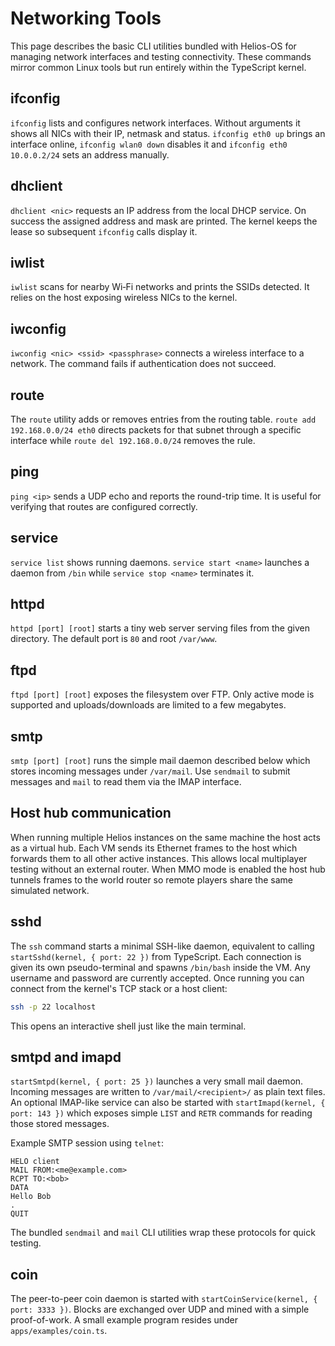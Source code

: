 # Networking Tools

This page describes the basic CLI utilities bundled with Helios-OS for
managing network interfaces and testing connectivity. These commands
mirror common Linux tools but run entirely within the TypeScript kernel.

## ifconfig

`ifconfig` lists and configures network interfaces. Without arguments it
shows all NICs with their IP, netmask and status. `ifconfig eth0 up`
brings an interface online, `ifconfig wlan0 down` disables it and
`ifconfig eth0 10.0.0.2/24` sets an address manually.

## dhclient

`dhclient <nic>` requests an IP address from the local DHCP service. On
success the assigned address and mask are printed. The kernel keeps the
lease so subsequent `ifconfig` calls display it.

## iwlist

`iwlist` scans for nearby Wi‑Fi networks and prints the SSIDs detected.
It relies on the host exposing wireless NICs to the kernel.

## iwconfig

`iwconfig <nic> <ssid> <passphrase>` connects a wireless interface to a
network. The command fails if authentication does not succeed.

## route

The `route` utility adds or removes entries from the routing table.
`route add 192.168.0.0/24 eth0` directs packets for that subnet through a
specific interface while `route del 192.168.0.0/24` removes the rule.

## ping

`ping <ip>` sends a UDP echo and reports the round-trip time. It is
useful for verifying that routes are configured correctly.

## service

`service list` shows running daemons. `service start <name>` launches a
daemon from `/bin` while `service stop <name>` terminates it.

## httpd

`httpd [port] [root]` starts a tiny web server serving files from the
given directory. The default port is `80` and root `/var/www`.

## ftpd

`ftpd [port] [root]` exposes the filesystem over FTP. Only active mode is
supported and uploads/downloads are limited to a few megabytes.

## smtp

`smtp [port] [root]` runs the simple mail daemon described below which
stores incoming messages under `/var/mail`. Use `sendmail` to submit
messages and `mail` to read them via the IMAP interface.

## Host hub communication

When running multiple Helios instances on the same machine the host acts
as a virtual hub. Each VM sends its Ethernet frames to the host which
forwards them to all other active instances. This allows local
multiplayer testing without an external router. When MMO mode is
enabled the host hub tunnels frames to the world router so remote
players share the same simulated network.


## sshd

The `ssh` command starts a minimal SSH-like daemon, equivalent to
calling `startSshd(kernel, { port: 22 })` from TypeScript. Each connection is given its own
pseudo-terminal and spawns `/bin/bash` inside the VM. Any username and
password are currently accepted. Once running you can connect from the
kernel's TCP stack or a host client:

```bash
ssh -p 22 localhost
```

This opens an interactive shell just like the main terminal.

## smtpd and imapd

`startSmtpd(kernel, { port: 25 })` launches a very small mail daemon. Incoming
messages are written to `/var/mail/<recipient>/` as plain text files. An
optional IMAP-like service can also be started with `startImapd(kernel, { port:
143 })` which exposes simple `LIST` and `RETR` commands for reading those
stored messages.

Example SMTP session using `telnet`:

```text
HELO client
MAIL FROM:<me@example.com>
RCPT TO:<bob>
DATA
Hello Bob
.
QUIT
```

The bundled `sendmail` and `mail` CLI utilities wrap these protocols for quick
testing.


## coin

The peer-to-peer coin daemon is started with `startCoinService(kernel, { port: 3333 })`.
Blocks are exchanged over UDP and mined with a simple proof-of-work. A
small example program resides under `apps/examples/coin.ts`.

